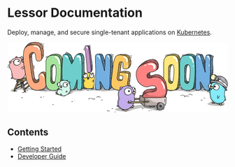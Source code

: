 # Lessor Documentation

Deploy, manage, and secure single-tenant applications on [Kubernetes](https://kubernetes.io/).

<p align="center">
  <img src="./gophers/coming_soon.png" width="800">
</p>

## Contents

- [Getting Started](./getting-started.md)
- [Developer Guide](./developer-guide.md)
